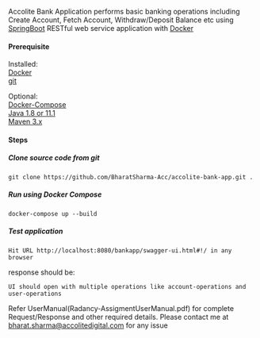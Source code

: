 Accolite Bank Application performs basic banking operations including Create Account, Fetch Account, Withdraw/Deposit Balance etc using  [SpringBoot](http://projects.spring.io/spring-boot/) RESTful web service application with [Docker](https://www.docker.com/)

#### Prerequisite 

Installed:   
[Docker](https://www.docker.com/)   
[git](https://www.digitalocean.com/community/tutorials/how-to-contribute-to-open-source-getting-started-with-git)   

Optional:   
[Docker-Compose](https://docs.docker.com/compose/install/)   
[Java 1.8 or 11.1](https://www.oracle.com/technetwork/java/javase/overview/index.html)   
[Maven 3.x](https://maven.apache.org/install.html)


#### Steps

##### Clone source code from git
```
git clone https://github.com/BharatSharma-Acc/accolite-bank-app.git .
```

##### Run using Docker Compose
```
docker-compose up --build
```

##### Test application

```
Hit URL http://localhost:8080/bankapp/swagger-ui.html#!/ in any browser
```

response should be:
```
UI should open with multiple operations like account-operations and user-operations
```

Refer UserManual(Radancy-AssigmentUserManual.pdf) for complete Request/Response and other required details. Please contact me at bharat.sharma@accolitedigital.com for any issue
